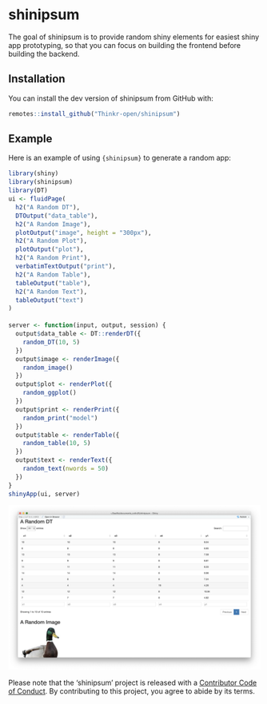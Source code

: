 
<!-- README.md is generated from README.Rmd. Please edit that file -->

# shinipsum

The goal of shinipsum is to provide random shiny elements for easiest
shiny app prototyping, so that you can focus on building the frontend
before building the backend.

## Installation

You can install the dev version of shinipsum from GitHub with:

``` r
remotes::install_github("Thinkr-open/shinipsum")
```

## Example

Here is an example of using `{shinipsum}` to generate a random app:

``` r
library(shiny)
library(shinipsum)
library(DT)
ui <- fluidPage(
  h2("A Random DT"),
  DTOutput("data_table"),
  h2("A Random Image"),
  plotOutput("image", height = "300px"),
  h2("A Random Plot"),
  plotOutput("plot"),
  h2("A Random Print"),
  verbatimTextOutput("print"),
  h2("A Random Table"),
  tableOutput("table"),
  h2("A Random Text"),
  tableOutput("text")
)

server <- function(input, output, session) {
  output$data_table <- DT::renderDT({
    random_DT(10, 5)
  })
  output$image <- renderImage({
    random_image()
  })
  output$plot <- renderPlot({
    random_ggplot()
  })
  output$print <- renderPrint({
    random_print("model")
  })
  output$table <- renderTable({
    random_table(10, 5)
  })
  output$text <- renderText({
    random_text(nwords = 50)
  })
}
shinyApp(ui, server)
```

![](inst/shinipsum.png)

Please note that the ‘shinipsum’ project is released with a [Contributor
Code of Conduct](CODE_OF_CONDUCT.md). By contributing to this project,
you agree to abide by its terms.
